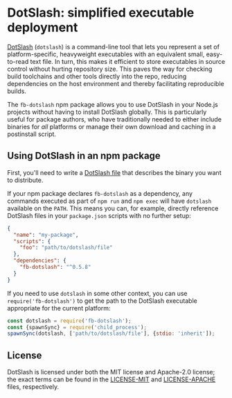 # DotSlash: simplified executable deployment

[DotSlash](https://dotslash-cli.com/docs/) (`dotslash`) is a command-line tool that lets you represent a set of
platform-specific, heavyweight executables with an equivalent small,
easy-to-read text file. In turn, this makes it efficient to store executables in
source control without hurting repository size. This paves the way for checking
build toolchains and other tools directly into the repo, reducing dependencies
on the host environment and thereby facilitating reproducible builds.

The `fb-dotslash` npm package allows you to use DotSlash in your Node.js projects without having to install DotSlash globally. This is particularly useful for package authors, who have traditionally needed to either include binaries for _all_ platforms or manage their own download and caching in a postinstall script.

## Using DotSlash in an npm package

First, you'll need to write a [DotSlash file](https://dotslash-cli.com/docs/dotslash-file/) that describes the binary you want to distribute.

If your npm package declares `fb-dotslash` as a dependency, any commands executed as part of `npm run` and `npm exec` will have `dotslash` available on the `PATH`. This means you can, for example, directly reference DotSlash files in your `package.json` scripts with no further setup:

```json
{
  "name": "my-package",
  "scripts": {
    "foo": "path/to/dotslash/file"
  },
  "dependencies": {
    "fb-dotslash": "^0.5.8"
  }
}
```

If you need to use `dotslash` in some other context, you can use `require('fb-dotslash')` to get the path to the DotSlash executable appropriate for the current platform:

```js
const dotslash = require('fb-dotslash');
const {spawnSync} = require('child_process');
spawnSync(dotslash, ['path/to/dotslash/file'], {stdio: 'inherit']);
```

## License

DotSlash is licensed under both the MIT license and Apache-2.0 license; the
exact terms can be found in the [LICENSE-MIT](https://github.com/facebook/dotslash/blob/main/LICENSE-MIT) and
[LICENSE-APACHE](https://github.com/facebook/dotslash/blob/main/LICENSE-APACHE) files, respectively.
